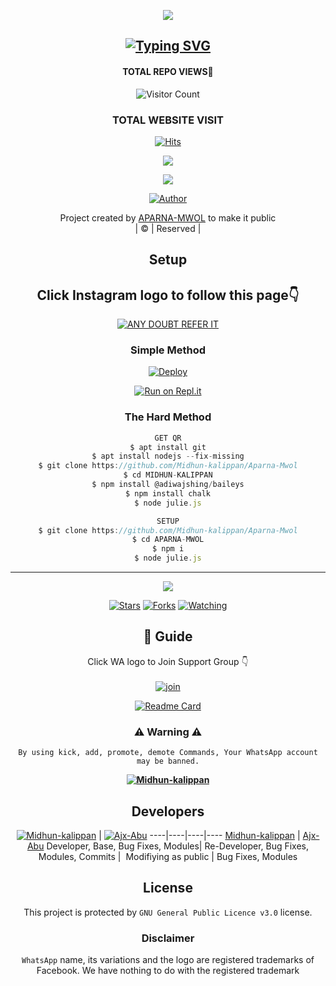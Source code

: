 <div align="center">
  <p align="center">
<img src=https://i.imgur.com/Q8UeA57.png>
</p>

## [![Typing SVG](https://readme-typing-svg.herokuapp.com?font=Rockstar-ExtraBold&color=F33A6A&lines=WELCOME+TO+APARNA-MWOL+WA+BOT+REPO;CREATED+BY+MIDHUN-KALIPPAN+SIR;THIS+IS+A+USERBOT+PRIVATE+AND+PUBLIC+BOT;WITH+MORE+FEATHERS)](https://git.io/typing-svg)

 </a>
</p>

#### TOTAL REPO VIEWS📍
![Visitor Count](https://profile-counter.glitch.me/terror-boy/count.svg)
  
### TOTAL WEBSITE VISIT
  [![Hits](https://hits.seeyoufarm.com/api/count/incr/badge.svg?url=https%3A%2F%2Fwhitedevil-bot.yolasite.com&count_bg=%2379C83D&title_bg=%23030303&icon=webauthn.svg&icon_color=%23FFFAFA&title=WEBSITE+VISITORS&edge_flat=false)](https://whitedevil-bot.yolasite.com)


<div align="center">
  <p align="center">
<img src=https://i.imgur.com/CtaexU3.jpeg>
</p>

<img src=https://i.ibb.co/s1CSFK7/ae6572d653ee04f78fc986bddd89d5b3.png>
</p>


  <p align="center">
<a href="https:"><img title="Author" src="https://img.shields.io/badge/Author--MIDHUN/APARNA-MWOL?color=blue&style=for-the-badge&logo=whatsapp"></a>
</p>
</div>
<p align="center">
Project created by <a href="https://github.com/Midhun-kalippan/Aparna-Mwol">APARNA-MWOL</a> to make it public
    <br>
       | © |
        Reserved |
    <br> 
</p>

## Setup
<div align="center"> 


## Click Instagram logo to follow this page👇

 [![ANY DOUBT REFER IT](https://i.imgur.com/j1x0HpA.jpeg)](https://instagram.com/its_me_dron)

  ### Simple Method
  
[![Deploy](https://www.herokucdn.com/deploy/button.svg)](https://heroku.com/deploy?template=https://github.com/Midhun-kalippan/Aparna-Mwol.git)



  
[![Run on Repl.it](https://repl.it/badge/github/quiec/whatsAlfa)](https://replit.com/@ABUOP1/AMRU-SER-QR?v=1)
  
### The Hard Method
```js
GET QR
$ apt install git
$ apt install nodejs --fix-missing
$ git clone https://github.com/Midhun-kalippan/Aparna-Mwol
$ cd MIDHUN-KALIPPAN
$ npm install @adiwajshing/baileys
$ npm install chalk
$ node julie.js
```
      
```js
SETUP
$ git clone https://github.com/Midhun-kalippan/Aparna-Mwol
$ cd APARNA-MWOL
$ npm i
$ node julie.js
```

----

  <p align="center">
  <a href="https://github.com/Midhun-kalippan/Aparna-Mwol">
    
<a href="https://github.com/Midhun-kalippan/followers">
<img src="https://img.shields.io/github/repo-size/cyberchekuthan/Kaztroserv1_v2?color=green&label=Repo%20total%20size&style=plastic">
<p align="center">
<a href="https://github.com/Midhun-kalippan/followers"
<img title="Followers" src="https://img.shields.io/github/followers/Aj-fx?color=blue&style=flat-square"></a>
<a href="https://github.com/Midhun-kalippan/Aparna-Mwol/stargazers/"><img title="Stars" src="https://img.shields.io/github/stars/Midhun-kalippan/Aparna-Mwol?color=blue&style=flat-square"></a>
<a href="https://github.com/Midhun-kalippan/Aparna-Mwol/network/members"><img title="Forks" src="https://img.shields.io/github/forks/Midhun-kalippan/Aparna-Mwol?color=blue&style=flat-square"></a>
<a href="https://github.com/Midhun-kalippan/Aparna-Mwol/watchers"><img title="Watching" src="https://img.shields.io/github/watchers/Midhun-kalippan/Aparna-Mwol?label=Watchers&color=blue&style=flat-square"></a>
</p>

## 📢 Guide
Click WA logo to Join Support Group 👇
    <br>
<br>
  [![join](https://github.com/Alien-alfa/PublicBot/blob/main/wlogo.svg.png)](https://chat.whatsapp.com/DnHJu25Ccss7zn72nPhL8z)
  <div align="center">
       
  [![Readme Card](https://github-readme-stats.vercel.app/api/pin/?username=AMRUSIR&repo=AMRU-ser&theme=nightowl)](https://github.com/Midhun-kalippan/Aparna-Mwol)
  </div>
    
### ⚠ Warning ⚠

```
By using kick, add, promote, demote Commands, Your WhatsApp account may be banned.

```
**[![Midhun-kalippan](https://raw.githubusercontent.com/rodrigograca31/rodrigograca31/master/matrix.svg)](http://wa.me/917025631103?text=Can%20you%20help%20bro)**

## Developers
  <div align="center">
    
  [![Midhun-kalippan](https://github.com/Midhun-kalippan.png?size=100)](https://github.com/Midhun-kalippan) | [![Ajx-Abu](https://github.com/Ajx-Abu.png?size=100)](https://github.com/Ajx-Abu) 
----|----|----|----
[Midhun-kalippan](https://github.com/Midhun-kalippan) | [Ajx-Abu](https://github.com/Ajx-Abu)
Developer, Base, Bug Fixes, Modules| Re-Developer, Bug Fixes, Modules, Commits |  Modifiying  as   public | Bug Fixes, Modules 
  </div>
    


## License
This project is protected by `GNU General Public Licence v3.0` license.

### Disclaimer
`WhatsApp` name, its variations and the logo are registered trademarks of Facebook. We have nothing to do with the registered trademark
